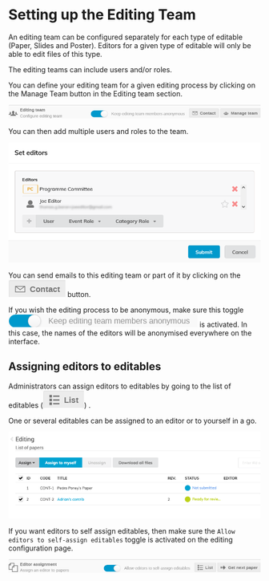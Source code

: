 # Setting up the Editing Team

An editing team can be configured separately for each type of editable (Paper, Slides 
and Poster). Editors for a given type of editable will only be able to edit files of this type.

The editing teams can include users and/or roles.

You can define your editing team for a given editing process by clicking on the Manage Team button in the Editing team section.

![](../img/eiceditingteam.png)

You can then add multiple users and roles to the team.

![](../img/eiceditors.png)

You can send emails to this editing team or part of it by clicking on the ![](../img/eicontact.png) button.

If you wish the editing process to be anonymous, make sure this toggle ![](../img/eicanonytoggle.png) is activated. In this case, the names of the editors will be anonymised everywhere on the interface.

## Assigning editors to editables

Administrators can assign editors to editables by going to the list of editables (![](../img/eiclist.png)) .

One or several editables can be assigned to an editor or to yourself in a go.

![](../img/eicassignpapers.png)

If you want editors to self assign editables, then make sure the `Allow editors to self-assign editables` toggle is activated on the editing configuration page.

![](../img/eicselfassign.png)


